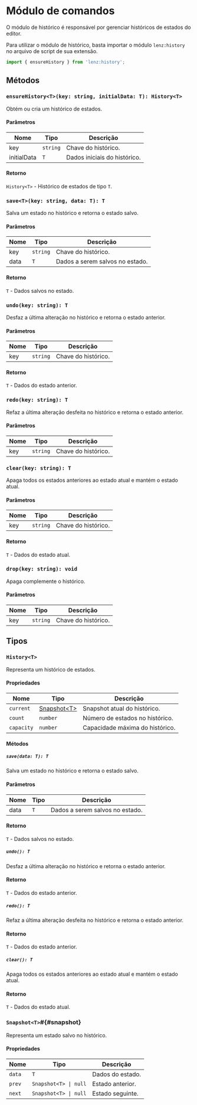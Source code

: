 # Módulo de comandos

O módulo de histórico é responsável por gerenciar históricos de estados do editor.

Para utilizar o módulo de histórico, basta importar o módulo `lenz:history` no arquivo de script de sua extensão.

```ts
import { ensureHistory } from 'lenz:history';
```

## Métodos

### `ensureHistory<T>(key: string, initialData: T): History<T>`

Obtém ou cria um histórico de estados.

#### Parâmetros

| Nome        | Tipo     | Descrição                    |
| ----------- | -------- | ---------------------------- |
| key         | `string` | Chave do histórico.          |
| initialData | `T`      | Dados iniciais do histórico. |

#### Retorno

`History<T>` - Histórico de estados de tipo `T`.

### `save<T>(key: string, data: T): T`

Salva um estado no histórico e retorna o estado salvo.

#### Parâmetros

| Nome | Tipo     | Descrição                       |
| ---- | -------- | ------------------------------- |
| key  | `string` | Chave do histórico.             |
| data | `T`      | Dados a serem salvos no estado. |

#### Retorno

`T` - Dados salvos no estado.

### `undo(key: string): T`

Desfaz a última alteração no histórico e retorna o estado anterior.

#### Parâmetros

| Nome | Tipo     | Descrição           |
| ---- | -------- | ------------------- |
| key  | `string` | Chave do histórico. |

#### Retorno

`T` - Dados do estado anterior.

### `redo(key: string): T`

Refaz a última alteração desfeita no histórico e retorna o estado anterior.

#### Parâmetros

| Nome | Tipo     | Descrição           |
| ---- | -------- | ------------------- |
| key  | `string` | Chave do histórico. |

### `clear(key: string): T`

Apaga todos os estados anteriores ao estado atual e mantém o estado atual.

#### Parâmetros

| Nome | Tipo     | Descrição           |
| ---- | -------- | ------------------- |
| key  | `string` | Chave do histórico. |

#### Retorno

`T` - Dados do estado atual.

### `drop(key: string): void`

Apaga complemente o histórico.

#### Parâmetros

| Nome | Tipo     | Descrição           |
| ---- | -------- | ------------------- |
| key  | `string` | Chave do histórico. |

## Tipos

### `History<T>`

Representa um histórico de estados.

#### Propriedades

| Nome       | Tipo                       | Descrição                       |
| ---------- | -------------------------- | ------------------------------- |
| `current`  | [Snapshot\<T\>](#snapshot) | Snapshot atual do histórico.    |
| `count`    | `number`                   | Número de estados no histórico. |
| `capacity` | `number`                   | Capacidade máxima do histórico. |

#### Métodos

##### `save(data: T): T`

Salva um estado no histórico e retorna o estado salvo.

#### Parâmetros

| Nome | Tipo | Descrição                       |
| ---- | ---- | ------------------------------- |
| data | `T`  | Dados a serem salvos no estado. |

#### Retorno

`T` - Dados salvos no estado.

##### `undo(): T`

Desfaz a última alteração no histórico e retorna o estado anterior.

#### Retorno

`T` - Dados do estado anterior.

##### `redo(): T`

Refaz a última alteração desfeita no histórico e retorna o estado anterior.

#### Retorno

`T` - Dados do estado anterior.

##### `clear(): T`

Apaga todos os estados anteriores ao estado atual e mantém o estado atual.

#### Retorno

`T` - Dados do estado atual.

### `Snapshot<T>`#{#snapshot}

Representa um estado salvo no histórico.

#### Propriedades

| Nome   | Tipo                  | Descrição        |
| ------ | --------------------- | ---------------- |
| `data` | `T`                   | Dados do estado. |
| `prev` | `Snapshot<T> \| null` | Estado anterior. |
| `next` | `Snapshot<T> \| null` | Estado seguinte. |
